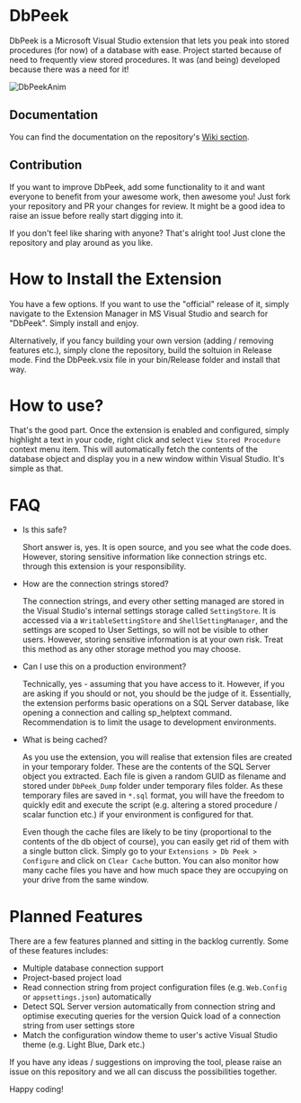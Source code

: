 # DbPeek
DbPeek is a Microsoft Visual Studio extension that lets you peak into stored procedures (for now) of a database with ease. Project started because of need to frequently view stored procedures. It was (and being) developed because there was a need for it!

![DbPeekAnim](https://user-images.githubusercontent.com/16270624/90183968-5053bd00-ddac-11ea-8382-81c52ef65de0.gif)


## Documentation
You can find the documentation on the repository's [Wiki section](https://github.com/selimser/DbPeek/wiki).


## Contribution
If you want to improve DbPeek, add some functionality to it and want everyone to benefit from your awesome work, then awesome you! Just fork your repository and PR your changes for review. It might be a good idea to raise an issue before really start digging into it. 

If you don't feel like sharing with anyone? That's alright too! Just clone the repository and play around as you like.

# How to Install the Extension
You have a few options. If you want to use the "official" release of it, simply navigate to the Extension Manager in MS Visual Studio and search for "DbPeek". Simply install and enjoy.

Alternatively, if you fancy building your own version (adding / removing features etc.), simply clone the repository, build the soltuion in Release mode. Find the DbPeek.vsix file in your bin/Release folder and install that way.

# How to use?
That's the good part. Once the extension is enabled and configured, simply highlight a text in your code, right click and select `View Stored Procedure` context menu item. This will automatically fetch the contents of the database object and display you in a new window within Visual Studio. It's simple as that.

# FAQ
* Is this safe?

   Short answer is, yes. It is open source, and you see what the code does. However, storing sensitive information like connection strings etc. through this extension is your responsibility.

* How are the connection strings stored?

   The connection strings, and every other setting managed are stored in the Visual Studio's internal settings storage called `SettingStore`. It is accessed via a `WritableSettingStore` and `ShellSettingManager`, and the settings are scoped to User Settings, so will not be visible to other users. However, storing sensitive information is at your own risk. Treat this method as any other storage method you may choose.

* Can I use this on a production environment?

   Technically, yes - assuming that you have access to it. However, if you are asking if you should or not, you should be the judge of it. Essentially, the extension performs basic operations on a SQL Server database, like opening a connection and calling sp_helptext command. Recommendation is to limit the usage to development environments.


* What is being cached?

   As you use the extension, you will realise that extension files are created in your temporary folder. These are the contents of the  SQL Server object you extracted. Each file is given a random GUID as filename and stored under `DbPeek_Dump` folder under temporary files folder. As these temporary files are saved in `*.sql` format, you will have the freedom to quickly edit and execute the script (e.g. altering a stored procedure / scalar function etc.) if your environment is configured for that.

   Even though the cache files are likely to be tiny (proportional to the contents of the db object of course), you can easily get rid of them with a single button click. Simply go to your `Extensions > Db Peek > Configure` and click on `Clear Cache` button. You can also monitor how many cache files you have and how much space they are occupying on your drive from the same window.


# Planned Features

There are a few features planned and sitting in the backlog currently. Some of these features includes:

* Multiple database connection support
* Project-based project load
* Read connection string from project configuration files (e.g. `Web.Config` or `appsettings.json`) automatically
* Detect SQL Server version automatically from connection string and optimise executing queries for the version
Quick load of a connection string from user settings store
* Match the configuration window theme to user's active Visual Studio theme (e.g. Light Blue, Dark etc.)

If you have any ideas / suggestions on improving the tool, please raise an issue on this repository and we all can discuss the possibilities together.

Happy coding!
